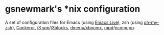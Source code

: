 # gsnewmark's *nix configuration
A set of configuration files for Emacs (using
[Emacs Live](https://github.com/overtone/emacs-live)), zsh (using
[oh-my-zsh](https://github.com/robbyrussell/oh-my-zsh)),
[Conkeror](http://conkeror.org/),
[i3 wm](http://i3wm.org/)/[i3blocks](https://github.com/vivien/i3blocks),
[dmenu/xboomx](https://bitbucket.org/dehun/xboomx/wiki/Home),
[mpd](http://www.musicpd.org/)/[ncmpcpp](http://ncmpcpp.rybczak.net/).
